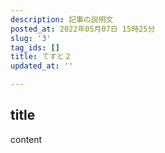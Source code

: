 ```yaml
---
description: 記事の説明文
posted_at: 2022年05月07日 15時25分
slug: '3'
tag_ids: []
title: てすと２
updated_at: ''

---
```

## title
content


